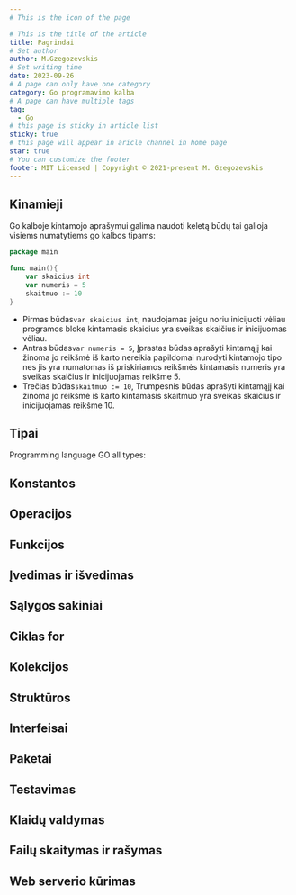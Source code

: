 ```yaml
---
# This is the icon of the page

# This is the title of the article
title: Pagrindai
# Set author
author: M.Gzegozevskis
# Set writing time
date: 2023-09-26
# A page can only have one category
category: Go programavimo kalba
# A page can have multiple tags
tag:
  - Go
# this page is sticky in article list
sticky: true
# this page will appear in aricle channel in home page
star: true
# You can customize the footer
footer: MIT Licensed | Copyright © 2021-present M. Gzegozevskis
---
```



## Kinamieji

Go kalboje kintamojo aprašymui galima naudoti keletą būdų tai galioja visiems numatytiems go kalbos tipams:
```go
package main

func main(){
    var skaicius int 
    var numeris = 5 
    skaitmuo := 10
} 
```
- Pirmas būdas```var skaicius int```, naudojamas jeigu noriu inicijuoti vėliau programos bloke kintamasis skaicius yra sveikas skaičius ir inicijuomas vėliau.
- Antras būdas```var numeris = 5```, Įprastas būdas aprašyti kintamąjį kai žinoma jo reikšmė iš karto nereikia papildomai nurodyti kintamojo tipo nes jis yra numatomas iš priskiriamos reikšmės kintamasis numeris yra sveikas skaičius ir inicijuojamas reikšme 5.
- Trečias būdas```skaitmuo := 10```, Trumpesnis būdas aprašyti kintamąjį kai žinoma jo reikšmė iš karto kintamasis skaitmuo yra sveikas skaičius ir inicijuojamas reikšme 10.
## Tipai
Programming language GO all types:

## Konstantos
## Operacijos


## Funkcijos

## Įvedimas ir išvedimas
## Sąlygos sakiniai
## Ciklas for
## Kolekcijos
## Struktūros
## Interfeisai
## Paketai
## Testavimas
## Klaidų valdymas
## Failų skaitymas ir rašymas
## Web serverio kūrimas
